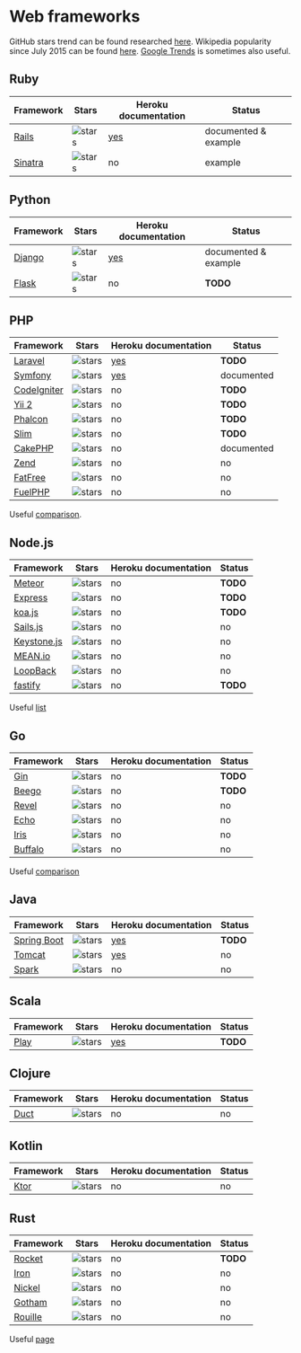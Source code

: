 # Web frameworks

GitHub stars trend can be found researched
[here](http://www.timqian.com/star-history/). Wikipedia popularity since July
2015 can be found [here](https://tools.wmflabs.org/pageviews/).
[Google Trends](https://trends.google.com/trends/) is sometimes also useful.

## Ruby

| Framework | Stars | Heroku documentation | Status |
| ---       | ---   | ---                  | ---    |
| [Rails](https://github.com/rails/rails) | ![stars](https://img.shields.io/github/stars/rails/rails.svg?style=social&maxAge=3600) | [yes](https://devcenter.heroku.com/categories/rails-support) | documented & example |
| [Sinatra](https://github.com/sinatra/sinatra) | ![stars](https://img.shields.io/github/stars/sinatra/sinatra.svg?style=social&maxAge=3600) | no | example |

## Python

| Framework | Stars | Heroku documentation | Status |
| ---       | ---   | ---                  | ---    |
| [Django](https://github.com/django/django) | ![stars](https://img.shields.io/github/stars/django/django.svg?style=social&maxAge=3600) | [yes](https://devcenter.heroku.com/articles/deploying-python) | documented & example |
| [Flask](https://github.com/pallets/flask) | ![stars](https://img.shields.io/github/stars/pallets/flask.svg?style=social&maxAge=3600) | no | **TODO** |

## PHP

| Framework | Stars | Heroku documentation | Status |
| ---       | ---   | ---                  | ---    |
| [Laravel](https://github.com/laravel/laravel) | ![stars](https://img.shields.io/github/stars/laravel/laravel.svg?style=social&maxAge=3600) | [yes](https://devcenter.heroku.com/articles/getting-started-with-laravel) | **TODO** |
| [Symfony](https://github.com/symfony/symfony) | ![stars](https://img.shields.io/github/stars/symfony/symfony.svg?style=social&maxAge=3600) | [yes](https://devcenter.heroku.com/articles/getting-started-with-symfony) | documented |
| [CodeIgniter](https://github.com/bcit-ci/CodeIgniter) | ![stars](https://img.shields.io/github/stars/bcit-ci/CodeIgniter.svg?style=social&maxAge=3600) | no | **TODO** |
| [Yii 2](https://github.com/yiisoft/yii2) | ![stars](https://img.shields.io/github/stars/yiisoft/yii2.svg?style=social&maxAge=3600) | no | **TODO** |
| [Phalcon](https://github.com/phalcon/cphalcon/) | ![stars](https://img.shields.io/github/stars/phalcon/cphalcon.svg?style=social&maxAge=3600) | no | **TODO** |
| [Slim](https://github.com/slimphp/Slim/) | ![stars](https://img.shields.io/github/stars/slimphp/Slim.svg?style=social&maxAge=3600) | no | **TODO** |
| [CakePHP](https://github.com/cakephp/cakephp) | ![stars](https://img.shields.io/github/stars/cakephp/cakephp.svg?style=social&maxAge=3600) | no | documented |
| [Zend](https://github.com/zendframework/zendframework) | ![stars](https://img.shields.io/github/stars/zendframework/zendframework.svg?style=social&maxAge=3600) | no | no |
| [FatFree](https://github.com/bcosca/fatfree/) | ![stars](https://img.shields.io/github/stars/bcosca/fatfree.svg?style=social&maxAge=3600) | no | no |
| [FuelPHP](https://github.com/fuel/fuel/) | ![stars](https://img.shields.io/github/stars/fuel/fuel.svg?style=social&maxAge=3600) | no | no |

Useful [comparison](https://coderseye.com/best-php-frameworks-for-web-developers/).

## Node.js

| Framework | Stars | Heroku documentation | Status |
| ---       | ---   | ---                  | ---    |
| [Meteor](https://github.com/meteor/meteor) | ![stars](https://img.shields.io/github/stars/meteor/meteor.svg?style=social&maxAge=3600) | no | **TODO** |
| [Express](https://github.com/expressjs/express) | ![stars](https://img.shields.io/github/stars/expressjs/express.svg?style=social&maxAge=3600) | no | **TODO** |
| [koa.js](https://github.com/koajs/koa) | ![stars](https://img.shields.io/github/stars/koajs/koa.svg?style=social&maxAge=3600) | no | **TODO** |
| [Sails.js](https://github.com/balderdashy/sails) | ![stars](https://img.shields.io/github/stars/balderdashy/sails.svg?style=social&maxAge=3600) | no | no |
| [Keystone.js](https://github.com/keystonejs/keystone) | ![stars](https://img.shields.io/github/stars/keystonejs/keystone.svg?style=social&maxAge=3600) | no | no |
| [MEAN.io](https://github.com/linnovate/mean) | ![stars](https://img.shields.io/github/stars/linnovate/mean.svg?style=social&maxAge=3600) | no | no |
| [LoopBack](https://github.com/strongloop/loopback) | ![stars](https://img.shields.io/github/stars/strongloop/loopback.svg?style=social&maxAge=3600) | no | no |
| [fastify](https://github.com/fastify/fastify) | ![stars](https://img.shields.io/github/stars/fastify/fastify.svg?style=social&maxAge=3600) | no | **TODO** |

Useful [list](http://nodeframework.com/)

## Go

| Framework | Stars | Heroku documentation | Status |
| ---       | ---   | ---                  | ---    |
| [Gin](https://github.com/gin-gonic/gin) | ![stars](https://img.shields.io/github/stars/gin-gonic/gin.svg?style=social&maxAge=3600) | no | **TODO** |
| [Beego](https://github.com/astaxie/beego) | ![stars](https://img.shields.io/github/stars/astaxie/beego.svg?style=social&maxAge=3600) | no | **TODO** |
| [Revel](https://github.com/revel/revel) | ![stars](https://img.shields.io/github/stars/revel/revel.svg?style=social&maxAge=3600) | no | no |
| [Echo](https://github.com/labstack/echo) | ![stars](https://img.shields.io/github/stars/labstack/echo.svg?style=social&maxAge=3600) | no | no |
| [Iris](https://github.com/kataras/iris) | ![stars](https://img.shields.io/github/stars/kataras/iris.svg?style=social&maxAge=3600) | no | no |
| [Buffalo](https://github.com/gobuffalo/buffalo) | ![stars](https://img.shields.io/github/stars/gobuffalo/buffalo.svg?style=social&maxAge=3600) | no | no |

Useful [comparison](https://blog.usejournal.com/top-6-web-frameworks-for-go-as-of-2017-23270e059c4b)

## Java

| Framework | Stars | Heroku documentation | Status |
| ---       | ---   | ---                  | ---    |
| [Spring Boot](https://github.com/spring-projects/spring-boot) | ![stars](https://img.shields.io/github/stars/spring-projects/spring-boot.svg?style=social&maxAge=3600) | [yes](https://devcenter.heroku.com/articles/deploying-spring-boot-apps-to-heroku) | **TODO** |
| [Tomcat](https://github.com/apache/tomcat) | ![stars](https://img.shields.io/github/stars/apache/tomcat.svg?style=social&maxAge=3600) | [yes](https://devcenter.heroku.com/articles/java-webapp-runner) | no |
| [Spark](https://github.com/perwendel/spark) | ![stars](https://img.shields.io/github/stars/perwendel/spark.svg?style=social&maxAge=3600) | no | no |


## Scala

| Framework | Stars | Heroku documentation | Status |
| ---       | ---   | ---                  | ---    |
| [Play](https://github.com/playframework/playframework) | ![stars](https://img.shields.io/github/stars/playframework/playframework.svg?style=social&maxAge=3600) | [yes](https://devcenter.heroku.com/categories/scala-support) | **TODO** |

## Clojure

| Framework | Stars | Heroku documentation | Status |
| ---       | ---   | ---                  | ---    |
| [Duct](https://github.com/duct-framework/duct) | ![stars](https://img.shields.io/github/stars/duct-framework/duct.svg?style=social&maxAge=3600) | no | no |

## Kotlin

| Framework | Stars | Heroku documentation | Status |
| ---       | ---   | ---                  | ---    |
| [Ktor](https://github.com/ktorio/ktor) | ![stars](https://img.shields.io/github/stars/ktorio/ktor.svg?style=social&maxAge=3600) | no | no |

## Rust

| Framework | Stars | Heroku documentation | Status |
| ---       | ---   | ---                  | ---    |
| [Rocket](https://github.com/SergioBenitez/Rocket) | ![stars](https://img.shields.io/github/stars/SergioBenitez/Rocket.svg?style=social&maxAge=3600) | no | **TODO** |
| [Iron](https://github.com/iron/iron) | ![stars](https://img.shields.io/github/stars/iron/iron.svg?style=social&maxAge=3600) | no | no |
| [Nickel](https://github.com/nickel-org/nickel.rs) | ![stars](https://img.shields.io/github/stars/nickel-org/nickel.rs.svg?style=social&maxAge=3600) | no | no |
| [Gotham](https://github.com/gotham-rs/gotham) | ![stars](https://img.shields.io/github/stars/gotham-rs/gotham.svg?style=social&maxAge=3600) | no | no |
| [Rouille](https://github.com/tomaka/rouille) | ![stars](https://img.shields.io/github/stars/tomaka/rouille.svg?style=social&maxAge=3600) | no | no |

Useful [page](http://www.arewewebyet.org/)

